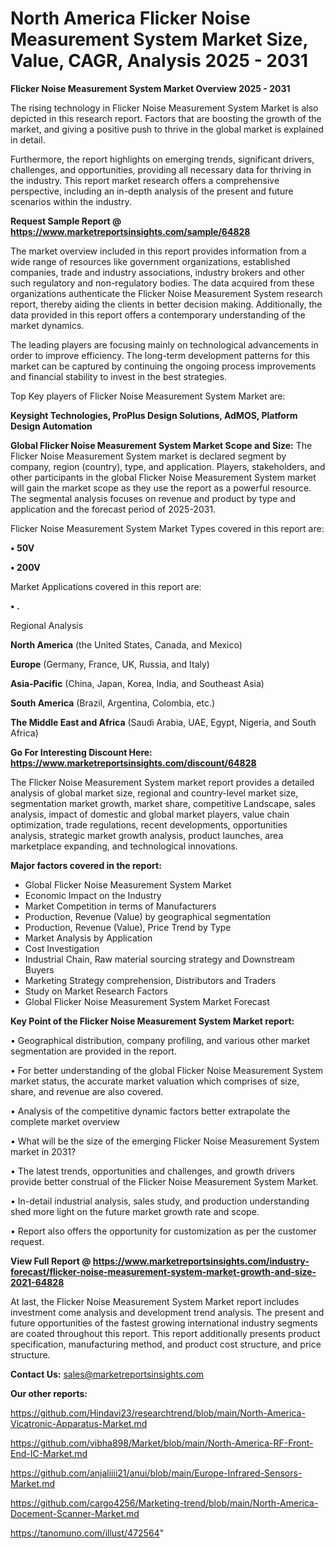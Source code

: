 # North America Flicker Noise Measurement System Market Size, Value, CAGR, Analysis 2025 - 2031

<Strong> Flicker Noise Measurement System Market Overview 2025 - 2031</strong>

The rising technology in Flicker Noise Measurement System Market is also depicted in this research report. Factors that are boosting the growth of the market, and giving a positive push to thrive in the global market is explained in detail.

Furthermore, the report highlights on emerging trends, significant drivers, challenges, and opportunities, providing all necessary data for thriving in the industry. This report market research offers a comprehensive perspective, including an in-depth analysis of the present and future scenarios within the industry.

<strong>Request Sample Report @ <a href=https://www.marketreportsinsights.com/sample/64828>https://www.marketreportsinsights.com/sample/64828</a></strong>

The market overview included in this report provides information from a wide range of resources like government organizations, established companies, trade and industry associations, industry brokers and other such regulatory and non-regulatory bodies. The data acquired from these organizations authenticate the Flicker Noise Measurement System research report, thereby aiding the clients in better decision making. Additionally, the data provided in this report offers a contemporary understanding of the market dynamics.

The leading players are focusing mainly on technological advancements in order to improve efficiency. The long-term development patterns for this market can be captured by continuing the ongoing process improvements and financial stability to invest in the best strategies.

Top Key players of Flicker Noise Measurement System Market are:

<strong>Keysight Technologies, ProPlus Design Solutions, AdMOS, Platform Design Automation</strong>

<strong><b>Global Flicker Noise Measurement System Market Scope and Size:</b></strong>
The Flicker Noise Measurement System market is declared segment by company, region (country), type, and application. Players, stakeholders, and other participants in the global Flicker Noise Measurement System market will gain the market scope as they use the report as a powerful resource. The segmental analysis focuses on revenue and product by type and application and the forecast period of 2025-2031.

Flicker Noise Measurement System Market Types covered in this report are:

<strong>• 50V

• 200V</strong>

Market Applications covered in this report are:

<strong>• .</strong> 

Regional Analysis

<strong>North America</strong> (the United States, Canada, and Mexico)

<strong>Europe</strong> (Germany, France, UK, Russia, and Italy)

<strong>Asia-Pacific</strong> (China, Japan, Korea, India, and Southeast Asia)

<strong>South America</strong> (Brazil, Argentina, Colombia, etc.)

<strong>The Middle East and Africa</strong> (Saudi Arabia, UAE, Egypt, Nigeria, and South Africa)

<strong>Go For Interesting Discount Here: <a href=https://www.marketreportsinsights.com/discount/64828>https://www.marketreportsinsights.com/discount/64828</a></strong>

The Flicker Noise Measurement System market report provides a detailed analysis of global market size, regional and country-level market size, segmentation market growth, market share, competitive Landscape, sales analysis, impact of domestic and global market players, value chain optimization, trade regulations, recent developments, opportunities analysis, strategic market growth analysis, product launches, area marketplace expanding, and technological innovations.

<strong><b>Major factors covered in the report:</b></strong>
<ul>
  <li>Global Flicker Noise Measurement System Market </li>
  <li>Economic Impact on the Industry</li>
  <li>Market Competition in terms of Manufacturers</li>
  <li>Production, Revenue (Value) by geographical segmentation</li>
  <li>Production, Revenue (Value), Price Trend by Type</li>
  <li>Market Analysis by Application</li>
  <li>Cost Investigation</li>
  <li>Industrial Chain, Raw material sourcing strategy and Downstream Buyers</li>
  <li>Marketing Strategy comprehension, Distributors and Traders</li>
  <li>Study on Market Research Factors</li>
  <li>Global Flicker Noise Measurement System Market Forecast</li>
</ul>

<strong><b>Key Point of the Flicker Noise Measurement System Market report:</b></strong>

• Geographical distribution, company profiling, and various other market segmentation are provided in the report.

• For better understanding of the global Flicker Noise Measurement System market status, the accurate market valuation which comprises of size, share, and revenue are also covered.

• Analysis of the competitive dynamic factors better extrapolate the complete market overview

• What will be the size of the emerging Flicker Noise Measurement System market in 2031?

• The latest trends, opportunities and challenges, and growth drivers provide better construal of the Flicker Noise Measurement System Market.

• In-detail industrial analysis, sales study, and production understanding shed more light on the future market growth rate and scope.

• Report also offers the opportunity for customization as per the customer request.

<strong><b>View Full Report @ <a href=https://www.marketreportsinsights.com/industry-forecast/flicker-noise-measurement-system-market-growth-and-size-2021-64828>https://www.marketreportsinsights.com/industry-forecast/flicker-noise-measurement-system-market-growth-and-size-2021-64828</a></b></strong>


At last, the Flicker Noise Measurement System Market report includes investment come analysis and development trend analysis. The present and future opportunities of the fastest growing international industry segments are coated throughout this report. This report additionally presents product specification, manufacturing method, and product cost structure, and price structure.

<strong>Contact Us:</strong>
sales@marketreportsinsights.com

<strong>Our other reports:</strong>

<a href=https://github.com/Hindavi23/researchtrend/blob/main/North-America-Vicatronic-Apparatus-Market.md>https://github.com/Hindavi23/researchtrend/blob/main/North-America-Vicatronic-Apparatus-Market.md</a>

<a href=https://github.com/vibha898/Market/blob/main/North-America-RF-Front-End-IC-Market.md>https://github.com/vibha898/Market/blob/main/North-America-RF-Front-End-IC-Market.md</a>

<a href=https://github.com/anjaliiii21/anui/blob/main/Europe-Infrared-Sensors-Market.md>https://github.com/anjaliiii21/anui/blob/main/Europe-Infrared-Sensors-Market.md</a>

<a href=https://github.com/cargo4256/Marketing-trend/blob/main/North-America-Docement-Scanner-Market.md>https://github.com/cargo4256/Marketing-trend/blob/main/North-America-Docement-Scanner-Market.md</a>

<a href=https://tanomuno.com/illust/472564>https://tanomuno.com/illust/472564</a>"
